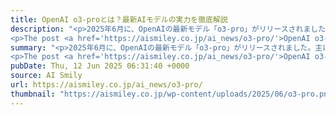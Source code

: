 ```yaml
---
title: OpenAI o3-proとは？最新AIモデルの実力を徹底解説
description: "<p>2025年6月に、OpenAIの最新モデル「o3-pro」がリリースされました。主に科学や数学など深い推論を得意として、自然言語処理、画像理解、音声認識といったマルチモーダル対応が特徴となっています。 本記事では、o3- [&#8230;]</p>
<p>The post <a href='https://aismiley.co.jp/ai_news/o3-pro/'>OpenAI o3-proとは？最新AIモデルの実力を徹底解説</a> first appeared on <a href='https://aismiley.co.jp'>AIポータルメディアAIsmiley</a>.</p>"
summary: "<p>2025年6月に、OpenAIの最新モデル「o3-pro」がリリースされました。主に科学や数学など深い推論を得意として、自然言語処理、画像理解、音声認識といったマルチモーダル対応が特徴となっています。 本記事では、o3- [&#8230;]</p>
<p>The post <a href='https://aismiley.co.jp/ai_news/o3-pro/'>OpenAI o3-proとは？最新AIモデルの実力を徹底解説</a> first appeared on <a href='https://aismiley.co.jp'>AIポータルメディアAIsmiley</a>.</p>"
pubDate: Thu, 12 Jun 2025 06:31:40 +0000
source: AI Smily
url: https://aismiley.co.jp/ai_news/o3-pro/
thumbnail: "https://aismiley.co.jp/wp-content/uploads/2025/06/o3-pro.png"
---
```


